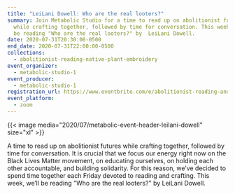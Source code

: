 ```yaml
---
title: "LeiLani Dowell: Who are the real looters?"
summary: Join Metabolic Studio for a time to read up on abolitionist futures
  while crafting together, followed by time for conversation. This week, we’ll
  be reading "Who are the real looters?" by  LeiLani Dowell.
date: 2020-07-31T20:30:00-0500
end_date: 2020-07-31T22:00:00-0500
collections:
  - abolitionist-reading-native-plant-embroidery
event_organizer:
  - metabolic-studio-1
event_producer:
  - metabolic-studio-1
registration_url: https://www.eventbrite.com/e/abolitionist-reading-and-native-plant-embroidery-zoom-73120-tickets-114496363706
event_platform:
  - zoom
---
```

{{< image media="2020/07/metabolic-event-header-leilani-dowell" size="xl" >}}

A time to read up on abolitionist futures while crafting together, followed by time for conversation. It is crucial that we focus our energy right now on the Black Lives Matter movement, on educating ourselves, on holding each other accountable, and building solidarity. For this reason, we’ve decided to spend time together each Friday devoted to reading and crafting. This week, we’ll be reading "Who are the real looters?" by  LeiLani Dowell.